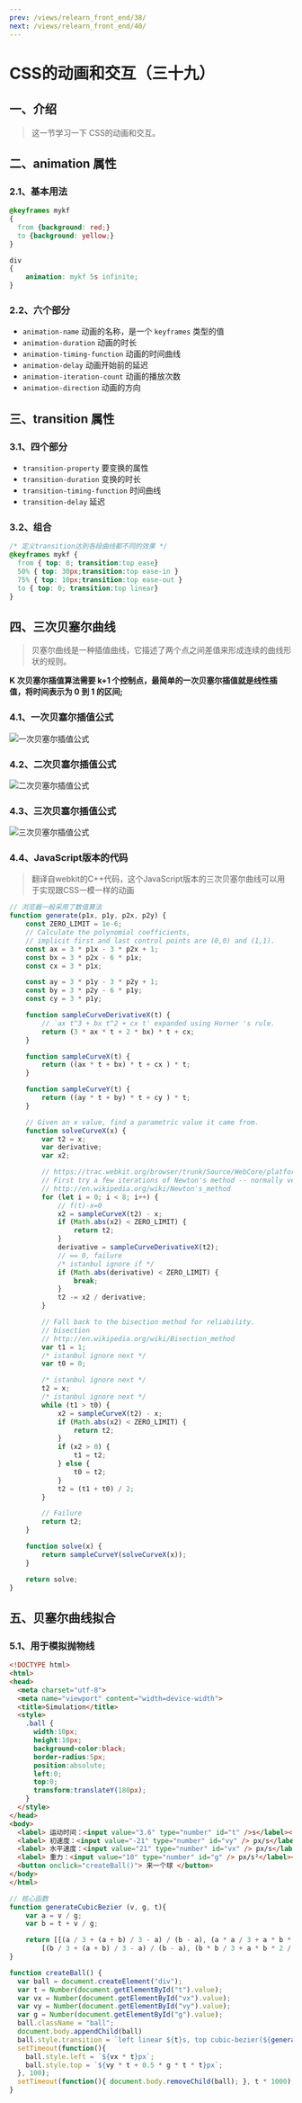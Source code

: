 ```yaml
---
prev: /views/relearn_front_end/38/
next: /views/relearn_front_end/40/
---
```

# CSS的动画和交互（三十九）

## 一、介绍

> 这一节学习一下 CSS的动画和交互。

## 二、animation 属性

### 2.1、基本用法

```css
@keyframes mykf
{
  from {background: red;}
  to {background: yellow;}
}

div
{
    animation: mykf 5s infinite;
}
```

### 2.2、六个部分

- `animation-name` 动画的名称，是一个 `keyframes` 类型的值
- `animation-duration` 动画的时长
- `animation-timing-function` 动画的时间曲线
- `animation-delay` 动画开始前的延迟
- `animation-iteration-count` 动画的播放次数
- `animation-direction` 动画的方向

## 三、transition 属性

### 3.1、四个部分

- `transition-property` 要变换的属性
- `transition-duration` 变换的时长
- `transition-timing-function` 时间曲线
- `transition-delay` 延迟

### 3.2、组合

```css
/* 定义transition达到各段曲线都不同的效果 */
@keyframes mykf {
  from { top: 0; transition:top ease}
  50% { top: 30px;transition:top ease-in }
  75% { top: 10px;transition:top ease-out }
  to { top: 0; transition:top linear}
}
```

## 四、三次贝塞尔曲线

> 贝塞尔曲线是一种插值曲线，它描述了两个点之间差值来形成连续的曲线形状的规则。

**K 次贝塞尔插值算法需要 k+1 个控制点，最简单的一次贝塞尔插值就是线性插值，将时间表示为 0 到 1 的区间;**

### 4.1、一次贝塞尔插值公式

![一次贝塞尔插值公式](https://static001.geekbang.org/resource/image/d7/f8/d7e7c3bcc1e2b2ce72fde79956e872f8.png)

### 4.2、二次贝塞尔插值公式

![二次贝塞尔插值公式](https://static001.geekbang.org/resource/image/14/84/14d6a5396b7c0cc696c52a9e06e45184.png)

### 4.3、三次贝塞尔插值公式

![三次贝塞尔插值公式](https://static001.geekbang.org/resource/image/65/b2/65ff1dd9b8e5911f9dd089531acea2b2.png)

### 4.4、JavaScript版本的代码

> 翻译自webkit的C++代码，这个JavaScript版本的三次贝塞尔曲线可以用于实现跟CSS一模一样的动画

```js
// 浏览器一般采用了数值算法
function generate(p1x, p1y, p2x, p2y) {
    const ZERO_LIMIT = 1e-6;
    // Calculate the polynomial coefficients,
    // implicit first and last control points are (0,0) and (1,1).
    const ax = 3 * p1x - 3 * p2x + 1;
    const bx = 3 * p2x - 6 * p1x;
    const cx = 3 * p1x;

    const ay = 3 * p1y - 3 * p2y + 1;
    const by = 3 * p2y - 6 * p1y;
    const cy = 3 * p1y;

    function sampleCurveDerivativeX(t) {
        // `ax t^3 + bx t^2 + cx t' expanded using Horner 's rule.
        return (3 * ax * t + 2 * bx) * t + cx;
    }

    function sampleCurveX(t) {
        return ((ax * t + bx) * t + cx ) * t;
    }

    function sampleCurveY(t) {
        return ((ay * t + by) * t + cy ) * t;
    }

    // Given an x value, find a parametric value it came from.
    function solveCurveX(x) {
        var t2 = x;
        var derivative;
        var x2;

        // https://trac.webkit.org/browser/trunk/Source/WebCore/platform/animation
        // First try a few iterations of Newton's method -- normally very fast.
        // http://en.wikipedia.org/wiki/Newton's_method
        for (let i = 0; i < 8; i++) {
            // f(t)-x=0
            x2 = sampleCurveX(t2) - x;
            if (Math.abs(x2) < ZERO_LIMIT) {
                return t2;
            }
            derivative = sampleCurveDerivativeX(t2);
            // == 0, failure
            /* istanbul ignore if */
            if (Math.abs(derivative) < ZERO_LIMIT) {
                break;
            }
            t2 -= x2 / derivative;
        }

        // Fall back to the bisection method for reliability.
        // bisection
        // http://en.wikipedia.org/wiki/Bisection_method
        var t1 = 1;
        /* istanbul ignore next */
        var t0 = 0;

        /* istanbul ignore next */
        t2 = x;
        /* istanbul ignore next */
        while (t1 > t0) {
            x2 = sampleCurveX(t2) - x;
            if (Math.abs(x2) < ZERO_LIMIT) {
                return t2;
            }
            if (x2 > 0) {
                t1 = t2;
            } else {
                t0 = t2;
            }
            t2 = (t1 + t0) / 2;
        }

        // Failure
        return t2;
    }

    function solve(x) {
        return sampleCurveY(solveCurveX(x));
    }

    return solve;
}
```

## 五、贝塞尔曲线拟合

### 5.1、用于模拟抛物线

```html
<!DOCTYPE html>
<html>
<head>
  <meta charset="utf-8">
  <meta name="viewport" content="width=device-width">
  <title>Simulation</title>
  <style>
    .ball {
      width:10px;
      height:10px;
      background-color:black;
      border-radius:5px;
      position:absolute;
      left:0;
      top:0;
      transform:translateY(180px);
    }
  </style>
</head>
<body>
  <label> 运动时间：<input value="3.6" type="number" id="t" />s</label><br/>
  <label> 初速度：<input value="-21" type="number" id="vy" /> px/s</label><br/>
  <label> 水平速度：<input value="21" type="number" id="vx" /> px/s</label><br/>
  <label> 重力：<input value="10" type="number" id="g" /> px/s²</label><br/>
  <button onclick="createBall()"> 来一个球 </button>
</body>
</html>
```

```js
// 核心函数
function generateCubicBezier (v, g, t){
    var a = v / g;
    var b = t + v / g;

    return [[(a / 3 + (a + b) / 3 - a) / (b - a), (a * a / 3 + a * b * 2 / 3 - a * a) / (b * b - a * a)],
        [(b / 3 + (a + b) / 3 - a) / (b - a), (b * b / 3 + a * b * 2 / 3 - a * a) / (b * b - a * a)]];
}

function createBall() {
  var ball = document.createElement("div");
  var t = Number(document.getElementById("t").value);
  var vx = Number(document.getElementById("vx").value);
  var vy = Number(document.getElementById("vy").value);
  var g = Number(document.getElementById("g").value);
  ball.className = "ball";
  document.body.appendChild(ball)
  ball.style.transition = `left linear ${t}s, top cubic-bezier(${generateCubicBezier(vy, g, t)}) ${t}s`;
  setTimeout(function(){
    ball.style.left = `${vx * t}px`; 
    ball.style.top = `${vy * t + 0.5 * g * t * t}px`; 
  }, 100);
  setTimeout(function(){ document.body.removeChild(ball); }, t * 1000);
}
```
